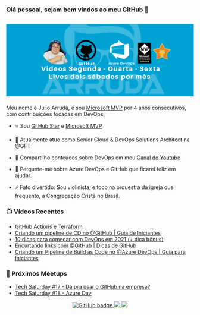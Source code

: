 ### Olá pessoal, sejam bem vindos ao meu GitHub 👋

## [![Julio Arruda Header](https://raw.githubusercontent.com/julioarruda/julioarruda/master/capa.png)](https://youtube.com/user/julioarrudac)
Meu nome é Julio Arruda, e sou [Microsoft MVP](https://mvp.microsoft.com/pt-br/PublicProfile/5002557?fullName=Julio%20%20Arruda) por 4 anos consecutivos, com contribuições focadas em DevOps.


- ⭐ Sou [GitHub Star](https://stars.github.com/profiles/julioarruda) e [Microsoft MVP](https://mvp.microsoft.com/pt-br/PublicProfile/5002557?fullName=Julio%20%20Arruda)

- 🔭 Atualmente atuo como Senior Cloud & DevOps Solutions Architect na @GFT

- 👯 Compartilho conteúdos sobre DevOps em meu [Canal do Youtube](https://youtube.com/user/julioarrudac)

- 💬 Pergunte-me sobre Azure DevOps e GitHub que ficarei feliz em ajudar.

- ⚡ Fato divertido: Sou violinista, e toco na orquestra da igreja que frequento, a Congregação Cristã no Brasil.


### 📺 Vídeos Recentes

<!-- YOUTUBE:START -->
- [GitHub Actions e Terraform](https://www.youtube.com/watch?v=gVFt9jpgWmI)
- [Criando um pipeline de CD no  @GitHub | Guia de Iniciantes](https://www.youtube.com/watch?v=D7uaUOc6mpU)
- [10 dicas para começar com DevOps em 2021 (+ dica bônus)](https://www.youtube.com/watch?v=5ctkzaJbECQ)
- [Encurtando links com @GitHub  | Dicas de GitHub](https://www.youtube.com/watch?v=czNfa0fShtE)
- [Criando um Pipeline de Build as Code no @Azure DevOps | Guia para Iniciantes](https://www.youtube.com/watch?v=J_fJzGDsVI4)
<!-- YOUTUBE:END -->

### 🚀  Próximos Meetups

<!-- MEETUP:START -->
- [Tech Saturday #17 - Dá pra usar o GitHub na empresa?](https://www.meetup.com/Net-Vale/events/275820335/)
- [Tech Saturday #18 - Azure Day](https://www.meetup.com/Net-Vale/events/275820341/)
<!-- MEETUP:END -->


<p align="center">
  <a href="https://github.com/eddiejaoude?tab=followers">
    <img src="https://img.shields.io/github/followers/julioarruda?label=Followers&logo=GitHub&style=for-the-badge" alt="GitHub badge" />
  </a>
  <a href="http://twitter.com/eddiejaoude">
    <img src="https://img.shields.io/twitter/follow/julioarrudac?label=Twitter&logo=twitter&style=for-the-badge" />
  </a>
  <a href="http://youtube.com/user/julioarrudac?sub_confirmation=1">
    <img src="https://img.shields.io/youtube/views/4BYlkYtHNus?label=YouTube&logo=YouTube&style=for-the-badge" />
  </a>
</p>

<!--
**julioarruda/julioarruda** is a ✨ _special_ ✨ repository because its `README.md` (this file) appears on your GitHub profile.

Here are some ideas to get you started:

- 🔭 I’m currently working on ...
- 🌱 I’m currently learning ...
- 👯 I’m looking to collaborate on ...
- 🤔 I’m looking for help with ...
- 💬 Ask me about ...
- 📫 How to reach me: ...
- 😄 Pronouns: ...
- ⚡ Fun fact: ...
-->
